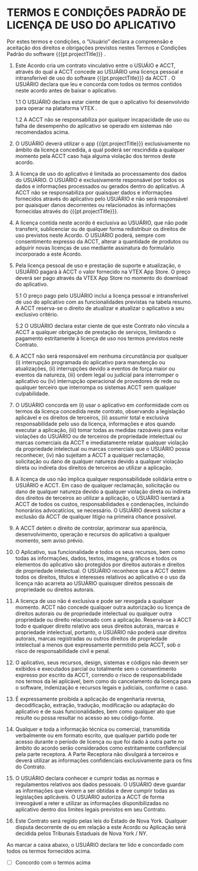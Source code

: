 # TERMOS E CONDIÇÕES PADRÃO DE LICENÇA DE USO DO APLICATIVO

Por estes termos e condições, o “Usuário” declara a compreensão e aceitação dos direitos e obrigações previstos nestes Termos e Condições Padrão do software {{{pt.projectTitle}}} .

1. Este Acordo cria um contrato vinculativo entre o USUÁIO e ACCT, através do qual a ACCT concede ao USUÁRIO uma licença pessoal e intransferível de uso do software {{{pt.projectTitle}}} da ACCT . O USUÁRIO declara que leu e concorda com todos os termos contidos neste acordo antes de baixar o aplicativo.

   1.1 O USUÁRIO declara estar ciente de que o aplicativo foi desenvolvido para operar na plataforma VTEX .

   1.2 A ACCT não se responsabiliza por qualquer incapacidade de uso ou falha de desempenho do aplicativo se operado em sistemas não recomendados acima.

2. O USUÁRIO deverá utilizar o app {{{pt.projectTitle}}} exclusivamente no âmbito da licença concedida, a qual poderá ser rescindida a qualquer momento pela ACCT caso haja alguma violação dos termos deste acordo.

3. A licença de uso do aplicativo é limitada ao processamento dos dados do USUÁRIO. O USUÁRIO é exclusivamente responsável por todos os dados e informações processados ou gerados dentro do aplicativo. A ACCT não se responsabiliza por quaisquer dados e informações fornecidos através do aplicativo pelo USUÁRIO e não será responsável por quaisquer danos decorrentes ou relacionados às informações fornecidas através do {{{pt.projectTitle}}}.

4. A licença contida neste acordo é exclusiva ao USUÁRIO, que não pode transferir, sublicenciar ou de qualquer forma redistribuir os direitos de uso previstos neste Acordo. O USUÁRIO poderá, sempre com consentimento expresso da ACCT, alterar a quantidade de produtos ou adquirir novas licenças de uso mediante assinatura do formulário incorporado a este Acordo.

5. Pela licença pessoal de uso e prestação de suporte e atualização, o USUÁRIO pagará à ACCT o valor fornecido na VTEX App Store. O preço deverá ser pago através da VTEX App Store no momento do download do aplicativo.

   5.1 O preço pago pelo USUÁRIO inclui a licença pessoal e intransferível de uso do aplicativo com as funcionalidades previstas na tabela resumo. A ACCT reserva-se o direito de atualizar e atualizar o aplicativo a seu exclusivo critério.

   5.2 O USUÁRIO declara estar ciente de que este Contrato não vincula a ACCT a qualquer obrigação de prestação de serviços, limitando o pagamento estritamente à licença de uso nos termos previstos neste Contrato.

6. A ACCT não será responsável em nenhuma circunstância por qualquer (i) interrupção programada do aplicativo para manutenção ou atualizações, (ii) interrupções devido a eventos de força maior ou eventos da natureza, (iii) ordem legal ou judicial para interromper o aplicativo ou (iv) interrupção operacional de provedores de rede ou qualquer terceiro que interrompa os sistemas ACCT sem qualquer culpabilidade.

7. O USUÁRIO concorda em (i) usar o aplicativo em conformidade com os termos da licença concedida neste contrato, observando a legislação aplicável e os direitos de terceiros, (ii) assumir total e exclusiva responsabilidade pelo uso da licença, informações e atos quando executar a aplicação, (iii) tomar todas as medidas razoáveis para evitar violações do USUÁRIO ou de terceiros de propriedade intelectual ou marcas comerciais da ACCT e imediatamente relatar qualquer violação da propriedade intelectual ou marcas comerciais que o USUÁRIO possa reconhecer, (iv) não sujeitam a ACCT a qualquer reclamação, solicitação ou dano de qualquer natureza devido a qualquer violação direta ou indireta dos direitos de terceiros ao utilizar a aplicação.

8. A licença de uso não implica qualquer responsabilidade solidária entre o USUÁRIO e ACCT. Em caso de qualquer reclamação, solicitação ou dano de qualquer natureza devido a qualquer violação direta ou indireta dos direitos de terceiros ao utilizar a aplicação, o USUÁRIO isentará a ACCT de todos os custos, responsabilidades e condenações, incluindo honorários advocatícios, se necessário. O USUÁRIO deverá solicitar a exclusão da ACCT de qualquer litígio na primeira chance possível.

9. A ACCT detém o direito de controlar, aprimorar sua aparência, desenvolvimento, operação e recursos do aplicativo a qualquer momento, sem aviso prévio.

10. O Aplicativo, sua funcionalidade e todos os seus recursos, bem como todas as informações, dados, textos, imagens, gráficos e todos os elementos do aplicativo são protegidos por direitos autorais e direitos de propriedade intelectual. O USUÁRIO reconhece que a ACCT detém todos os direitos, títulos e interesses relativos ao aplicativo e o uso da licença não acarreta ao USUÁRIO quaisquer direitos pessoais de propriedade ou direitos autorais.

11. A licença de uso não é exclusiva e pode ser revogada a qualquer momento. ACCT não concede qualquer outra autorização ou licença de direitos autorais ou de propriedade intelectual ou qualquer outra propriedade ou direito relacionado com a aplicação. Reserva-se à ACCT todo e qualquer direito relativo aos seus direitos autorais, marcas e propriedade intelectual, portanto, o USUÁRIO não poderá usar direitos autorais, marcas registradas ou outros direitos de propriedade intelectual a menos que expressamente permitido pela ACCT, sob o risco de responsabilidade civil e penal.

12. O aplicativo, seus recursos, design, sistemas e códigos não devem ser exibidos e executados parcial ou totalmente sem o consentimento expresso por escrito da ACCT, correndo o risco de responsabilidade nos termos da lei aplicável, bem como do cancelamento da licença para o software, indenização e recursos legais e judiciais, conforme o caso.

13. É expressamente proibida a aplicação de engenharia reversa, decodificação, extração, tradução, modificação ou adaptação do aplicativo e de suas funcionalidades, bem como qualquer ato que resulte ou possa resultar no acesso ao seu código-fonte.

14. Qualquer e toda a informação técnica ou comercial, transmitida verbalmente ou em formato escrito, que qualquer partido pode ter acesso durante o período de licença ou que foi dado à outra parte no âmbito do acordo serão considerados como estritamente confidencial pela parte receptora. A Parte Receptora não divulgará a terceiros e deverá utilizar as informações confidenciais exclusivamente para os fins do Contrato.

15. O USUÁRIO declara conhecer e cumprir todas as normas e regulamentos relativos aos dados pessoais. O USUÁRIO deve guardar as informações que vierem a ser obtidas e deve cumprir todas as legislações aplicáveis. O USUÁRIO autoriza a ACCT de forma irrevogável a reter e utilizar as informações disponibilizadas no aplicativo dentro dos limites legais previstos em seu Contrato.

16. Este Contrato será regido pelas leis do Estado de Nova York. Qualquer disputa decorrente de ou em relação a este Acordo ou Aplicação será decidida pelos Tribunais Estaduais de Nova York / NY.

Ao marcar a caixa abaixo, o USUÁRIO declara ter lido e concordado com todos os termos fornecidos acima.

- [ ] Concordo com o termos acima
